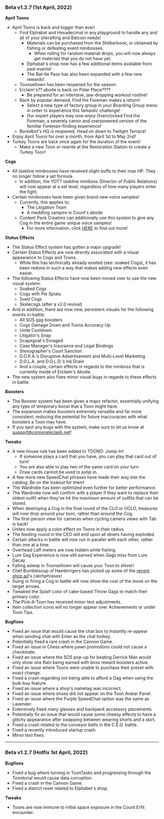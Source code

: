 ### Beta v1.2.7 (1st April, 2022)
 
**April Toons**
- April Toons is back and bigger than ever!
  - Find Elphabat and Hexadecimal in any playground to handle any and all of your shkrafting and Batcoin needs!
    - Materials can be purchased from the Shtikerbook, or obtained by fishing or defeating event minibosses.
      - When rolling for random material drops, you will now always get materials that you do not have yet.
    - Elphabat's shop now has a few additional items available from past events!
    - The Bat-tle Pass has also been expanded with a few new rewards!
  - Toonseltown has been reopened for the season.
  - Erclaim's?? abode is back on Polar Place????
    - Be prepared for an intensive, jaw-dropping workout routine!
  - Back by popular demand, Find the Foreman makes a return!
    - Select a new type of factory group in your Boarding Group menu in order to experience this fantastic challenge!
    - Our expert players may now enjoy Overclocked Find the Foreman, a severely canon and overpowered version of the familiar Foreman-finding experience!
  - Boredbot's HQ is reopened. Head on down to Twilight Terrace!
- Enjoy April Toons for over a month, from April 1st to May 2nd!
- Turkey Toons are back once again for the duration of the event!
  - Make a new Toon or rewrite at the Restoration Station to create a Turkey Toon!
 
**Cogs**
- All taskline minibosses have received slight buffs to their max HP. They no longer follow a set formula.
  - In addition, the YOTT taskline miniboss (Director of Public Relations) will now appear at a set level, regardless of how many players enter the fight.
- Certain minibosses have been given brand new voice samples!
  - Currently, this applies to:
    - The Litigation Team
    - A meddling vampire in Count's abode
  - Content Pack Creators can additionally use this system to give any Cog in the entire game unique voice samples!
    - For more information, click [HERE](https://docs.google.com/document/d/1-LblpBGWbu8dScU1UcT6AsdifclDdI6V0wU0WelPo0w/edit?usp=sharing) to find out more!
 
**Status Effects**
- The Status Effect system has gotten a major upgrade!
- Certain Status Effects are now directly associated with a visual appearance to Cogs and Toons.
  - While this has technically already existed (see: soaked Cogs), it has been redone in such a way that makes adding new effects even easier.
- The following Status Effects have now been moved over to use the new visual system:
  - Soaked Cogs
  - Cogs with Pie Splats
  - Sued Cogs
  - Skelecogs (after a v2.0 revival)
- And in addition, there are now new, persistent visuals for the following events in-battle:
  - All SOS gag boosters
  - Cogs Damage Down and Toons Accuracy Up
  - Unite Cooldown
  - Litigator's Snap
  - Scapegoat's Enraged
  - Case Manager's Insurance and Legal Bindings
  - Stenographer's Court Sanction
  - D.O.P.A.'s Disruptive Advertisement and Multi-Level Marketing
  - D.O.L.A. and D.O.L.D.'s Ink Drain
  - And a couple, certain effects in regards to the miniboss that is currently inside of Erclaim's Abode.
- The new system also fixes minor visual bugs in regards to these effects in battle.
 
**Boosters**
- The Booster system has been given a major refactor, essentially unifying any type of temporary boost that a Toon might have.
- The expansion makes boosters extremely versatile and far more consistent, reducing the potential for future inaccuracies with what boosters a Toon may have.
- If you spot any bugs with the system, make sure to let us know at support@corporateclash.net!
 
**Tweaks**
- A new house rule has been added to TOONO: Jump-In!
  - If someone plays a card that you have, you can play that card out of turn!
  - You are also able to play two of the same card on your turn.
  - Draw cards cannot be used to jump in.
- A few more new SpeedChat phrases have made their way into the catalog. Be on the lookout for them!
- The Wardrobe has been optimized even further for better performance.
- The Wardrobe now will confirm with a player if they want to replace their oldest outfit when they've hit the maximum amount of outfits that can be stored.
- When destroying a Cog in the final round of the CLO or OCLO, treasures will now drop around your toon, rather than around the Cog.
- The first-person view for cameras when cycling camera views with Tab is back!
- Unites now apply a color effect on Toons in their radius.
- The feeding round in the CEO will end upon all diners having exploded.
- Certain attacks in battle will now run in parallel with each other, rather than one at a time.
- Overhead Laff meters are now hidden while fishing.
- Lure Gag Experience is now still earned when Gags miss from Lure Decay.
- Falling asleep in Toonseltown will cause your Toon to shiver!
- Chef Bumblesoup of Hambrrrgers has picked up some of the [recent shop ad](https://corporateclash.net/news/article/74)'s catchphrases!
- Suing or firing a Cog in battle will now show the cost of the move on the target arrows.
- Tweaked the Splat! color of cake-based Throw Gags to match their primary color.
- The Pick-A-Toon has received minor text adjustments.
- Item collection icons will no longer appear over Achievements or under Toon Tips.
 
**Bugfixes**
- Fixed an issue that would cause the chat box to instantly re-appear when sending chat with Enter as the chat hotkey.
- Potentially fixed a rare crash in the Cannon Game.
- Fixed an issue in Chess where pawn promotions could not cause a checkmate.
- Fixed an issue where the SOS pop-up for beating Derrick Man would only show one Rain being earned with boss reward boosters active.
- Fixed an issue where Toons were unable to purchase their preset with exact change.
- Fixed a crash regarding not being able to afford a Gag when using the bulk-buy feature.
- Fixed an issue where a shop's nametag was incorrect.
- Fixed an issue where shoes did not appear on the Toon Avatar Panel.
- Fixed an issue where the Purple SpeedChat option was the same as Lavender.
- Extensively fixed many glasses and backpack accessory placements.
- Potentially fix an issue that would cause some cheesy effects to have a glitchy appearance after swapping between wearing shorts and a skirt.
- Fixed a crash related to the conveyor belts in the C.E.O. battle.
- Fixed a recently introduced startup crash.
- Minor text fixes.

-----
### Beta v1.2.7 (Hotfix 1st April, 2022)
 
**Bugfixes**
- Fixed a bug where turning in ToonTasks and progressing through the Toontorial would cause data corruption.
- Fixed a crash in the Cannon Game.
- Fixed a district reset related to Elphabet's shop.
 
**Tweaks**
- Toons are now immune to initial space exposure in the Count Erfit encounter.